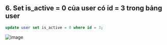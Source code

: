 ## 6. Set is_active = 0 của user có id = 3 trong bảng user
```sql
update user set is_active = 0 where id = 3;
```
![image](https://user-images.githubusercontent.com/40168893/42306466-4db3e104-8059-11e8-8673-9819c04ddd5a.png)